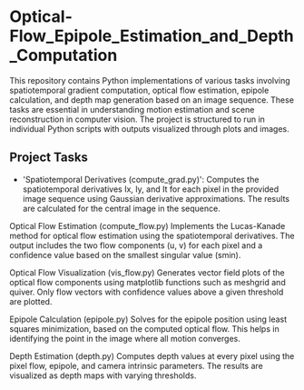 # Optical-Flow_Epipole_Estimation_and_Depth_Computation
This repository contains Python implementations of various tasks involving spatiotemporal gradient computation, optical flow estimation, epipole calculation, and depth map generation based on an image sequence. These tasks are essential in understanding motion estimation and scene reconstruction in computer vision. The project is structured to run in individual Python scripts with outputs visualized through plots and images.


## Project Tasks
- 'Spatiotemporal Derivatives (compute_grad.py)': Computes the spatiotemporal derivatives Ix, Iy, and It for each pixel in the provided image sequence using Gaussian derivative approximations. The results are calculated for the central image in the sequence.

Optical Flow Estimation (compute_flow.py)
Implements the Lucas-Kanade method for optical flow estimation using the spatiotemporal derivatives. The output includes the two flow components (u, v) for each pixel and a confidence value based on the smallest singular value (smin).

Optical Flow Visualization (vis_flow.py)
Generates vector field plots of the optical flow components using matplotlib functions such as meshgrid and quiver. Only flow vectors with confidence values above a given threshold are plotted.

Epipole Calculation (epipole.py)
Solves for the epipole position using least squares minimization, based on the computed optical flow. This helps in identifying the point in the image where all motion converges.

Depth Estimation (depth.py)
Computes depth values at every pixel using the pixel flow, epipole, and camera intrinsic parameters. The results are visualized as depth maps with varying thresholds.
